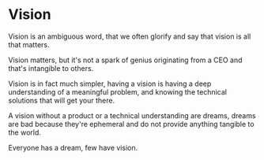 # Vision

Vision is an ambiguous word, that we often glorify and say that vision is all that matters.

Vision matters, but it's not a spark of genius originating from a CEO and that's intangible to others.

Vision is in fact much simpler, having a vision is having a deep understanding of a meaningful problem, and knowing the technical solutions that will get your there.

A vision without a product or a technical understanding are dreams, dreams are bad because they're ephemeral and do not provide anything tangible to the world.

Everyone has a dream, few have vision.
